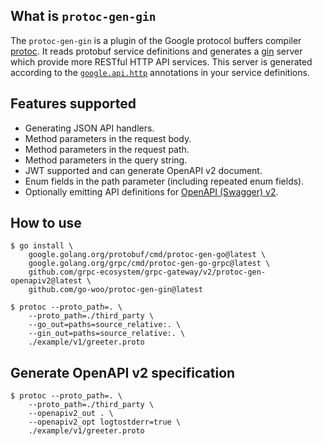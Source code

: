 ## What is `protoc-gen-gin`
The `protoc-gen-gin` is a plugin of the Google protocol buffers compiler
[protoc](https://github.com/protocolbuffers/protobuf).
It reads protobuf service definitions and generates a [gin](https://github.com/gin-gonic/gin) server which
provide more RESTful HTTP API services. This server is generated according to the
[`google.api.http`](https://github.com/googleapis/googleapis/blob/master/google/api/http.proto#L46)
annotations in your service definitions.

## Features supported
- Generating JSON API handlers.
- Method parameters in the request body.
- Method parameters in the request path.
- Method parameters in the query string.
- JWT supported and can generate OpenAPI v2 document.
- Enum fields in the path parameter (including repeated enum fields).
- Optionally emitting API definitions for
  [OpenAPI (Swagger) v2](https://swagger.io/docs/specification/2-0/basic-structure/).

## How to use
``` 
$ go install \
	google.golang.org/protobuf/cmd/protoc-gen-go@latest \
	google.golang.org/grpc/cmd/protoc-gen-go-grpc@latest \
	github.com/grpc-ecosystem/grpc-gateway/v2/protoc-gen-openapiv2@latest \
	github.com/go-woo/protoc-gen-gin@latest

$ protoc --proto_path=. \
    --proto_path=./third_party \
    --go_out=paths=source_relative:. \
    --gin_out=paths=source_relative:. \
    ./example/v1/greeter.proto
```
## Generate OpenAPI v2 specification
```
$ protoc --proto_path=. \
    --proto_path=./third_party \
    --openapiv2_out . \
    --openapiv2_opt logtostderr=true \
    ./example/v1/greeter.proto
```
